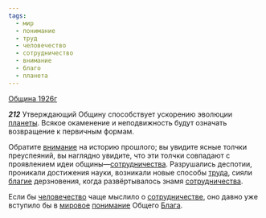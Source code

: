 ```yaml
---
tags:
  - мир
  - понимание
  - труд
  - человечество
  - сотрудничество
  - внимание
  - благо
  - планета
---
```


[Община 1926г](/agni/1926)

___212___
Утверждающий Общину способствует ускорению эволюции [планеты](/tag/#планета). Всякое окаменение и неподвижность будут означать возвращение к первичным формам.   

Обратите [внимание](/tag/#внимание) на историю прошлого; вы увидите ясные толчки преуспеяний, вы наглядно увидите, что эти толчки совпадают с проявлением идеи общины—[сотрудничества](/tag/#сотрудничество). Разрушались деспотии, проникали достижения науки, возникали новые способы [труда](/tag/#труд), сияли [благие](/tag/#благо) дерзновения, когда развёртывалось знамя [сотрудничества](/tag/#сотрудничество).   

Если бы [человечество](/tag/#человечество) чаще мыслило о [сотрудничестве](/tag/#сотрудничество), оно давно уже вступило бы в [мировое](/tag/#мир) [понимание](/tag/#понимание) Общего [Блага](/tag/#благо).   

